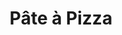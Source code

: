---
layout: recette
categories: [recettes]
hidden: true
lang: fr
title: Pâte à Pizza
type: sel
ingredients: 
  - nom: farine
    qte: 380
    unite: gr
  - nom: sel
    qte: 6
    unite: gr
  - nom: eau tiède
    qte: 18
    unite: cL
  - nom: huile d'olive
    qte: 3
    unite: cuillères à soupe
  - nom: levure sèche
    qte: 2
    unite: gr
etapes:
  - label: "Préparation"
    details:
      - Mélanger l'eau tiède avec la levure jusqu'à ce que ça se dissoude
      - Ajouter l'huile d'olive
      - Mélanger la farine et le sel
      - Ajouter la moitié du mélange eau tiède levure dans la farine
      - Pétrir
      - Ajouter le reste du liquide
      - Pétrir jusqu'à ce que ça arrête de coller au saladier
      - Sortir la boule et pétrir sur la plan de travail avec la paume de la main
      - Former une boule qui doit être bien lisse
      - Remettre dans le saladier, couvrir et laisser reposer 2 heures minimum
cuisson: 
  - Préchauffer le four à 240°C 
  - Sortir la boule (elle a du beaucoup gonfler), faire évacuer l'air en appuyant dessus
  - Garnir
  - Cuire 18 minutes à 240°C
notes:
  - label: Recette
    link: https://www.youtube.com/watch?v=SF2F1xKTrdE
  - label: Comment pétrir
    link: https://www.youtube.com/watch?v=SF2F1xKTrdE 
  - label: Comment étaler
    link: https://youtu.be/FZDoI20pTHw?t=265
  - label: Comment étaler 2
    link: https://www.youtube.com/watch?v=oopnT_wGGHE

---